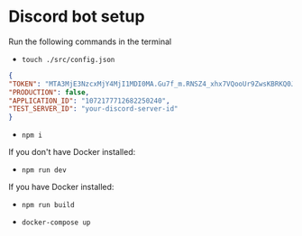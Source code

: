 # Discord bot setup

Run the following commands in the terminal

- `touch ./src/config.json`

```json
{
"TOKEN": "MTA3MjE3NzcxMjY4MjI1MDI0MA.Gu7f_m.RNSZ4_xhx7VQooUr9ZwsKBRKQ0J8eQlBD0Y6dI",
"PRODUCTION": false,
"APPLICATION_ID": "1072177712682250240",
"TEST_SERVER_ID": "your-discord-server-id"
}
```

- `npm i`

If you don't have Docker installed:

- `npm run dev`

If you have Docker installed:

- `npm run build`

- `docker-compose up`
